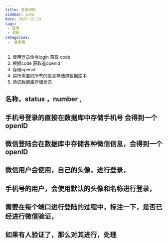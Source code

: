 ```yaml
---
title: 登录流程
sidebar: auto
date: 2022-12-29
tags:
 - 登录
 - 流程
categories:
 -  居家篇
---
```

1.  使用登录命令login 获取 code
2. 根据code 获取道openid
3. 存储openid
4. 讲所需要的所有的信息存储道数据库中
5. 验证数据库存储状态



## 名称，status  ，number , 

## 手机号登录的直接在数据库中存储手机号   会得到一个openID

## 微信登陆会在数据库中存储各种微信信息，会得到一个openID

## 微信用户会使用，自己的头像，进行登录，

## 手机号的用户，会使用默认的头像和名称进行登录，

## 需要在每个端口进行登陆的过程中，标注一下，是否已经进行微信验证，

## 如果有人验证了，那么对其进行，处理





